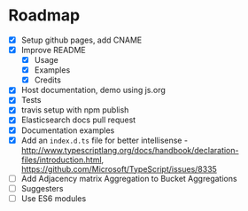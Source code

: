 # Roadmap

 - [x] Setup github pages, add CNAME
 - [x] Improve README
     + [x] Usage
     + [x] Examples
     + [x] Credits
 - [x] Host documentation, demo using js.org
 - [x] Tests
 - [x] travis setup with npm publish
 - [x] Elasticsearch docs pull request
 - [x] Documentation examples
 - [x] Add an `index.d.ts` file for better intellisense - http://www.typescriptlang.org/docs/handbook/declaration-files/introduction.html, https://github.com/Microsoft/TypeScript/issues/8335
 - [ ] Add Adjacency matrix Aggregation to Bucket Aggregations
 - [ ] Suggesters
 - [ ] Use ES6 modules
